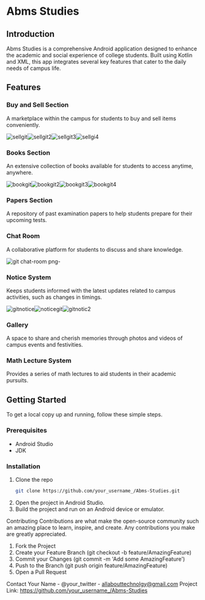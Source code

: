 # Abms Studies

## Introduction
Abms Studies is a comprehensive Android application designed to enhance the academic and social experience of college students. Built using Kotlin and XML, this app integrates several key features that cater to the daily needs of campus life.

## Features

### Buy and Sell Section
A marketplace within the campus for students to buy and sell items conveniently.

![sellgit](https://github.com/Aban3049/AbmsStudies/assets/157634467/0a21308d-6ed1-4669-a283-6cc3e5f3d72e)![sellgit2](https://github.com/Aban3049/AbmsStudies/assets/157634467/0d6a7bc4-5a4b-4332-9009-ba83959daa79)![sellgit3](https://github.com/Aban3049/AbmsStudies/assets/157634467/07aa0647-ebb9-4fcf-a1d9-a2c367fc48c7)![sellgi4](https://github.com/Aban3049/AbmsStudies/assets/157634467/e5432c91-d4a4-40ec-8329-b1e7cc4f3548)


### Books Section
An extensive collection of books available for students to access anytime, anywhere.

![bookgit](https://github.com/Aban3049/AbmsStudies/assets/157634467/92e4dde9-261b-46d4-84d3-62225435cbc3)![bookgit2](https://github.com/Aban3049/AbmsStudies/assets/157634467/f152444c-9a3f-4d80-8cc1-60b6787e6957)![bookgit3](https://github.com/Aban3049/AbmsStudies/assets/157634467/646989f2-63eb-4663-a73c-8581a240e283)![bookgit4](https://github.com/Aban3049/AbmsStudies/assets/157634467/d4306415-a1fb-4c55-aa4e-8c060bedbcab)


### Papers Section
A repository of past examination papers to help students prepare for their upcoming tests.

### Chat Room
A collaborative platform for students to discuss and share knowledge.

![git chat-room png-](https://github.com/Aban3049/AbmsStudies/assets/157634467/69ba8dc1-e332-422d-a899-1880b87abf2f)

### Notice System
Keeps students informed with the latest updates related to campus activities, such as changes in timings.

![gitnotice](https://github.com/Aban3049/AbmsStudies/assets/157634467/8a54c67e-b106-467b-beb3-452881ffdbf6)![noticegit](https://github.com/Aban3049/AbmsStudies/assets/157634467/054645bd-1246-4630-b9e8-18b3d9f98149)![gitnotic2](https://github.com/Aban3049/AbmsStudies/assets/157634467/f870c9b6-aded-4091-8373-f4ae4c1e8050)



### Gallery
A space to share and cherish memories through photos and videos of campus events and festivities.

### Math Lecture System
Provides a series of math lectures to aid students in their academic pursuits.

## Getting Started
To get a local copy up and running, follow these simple steps.

### Prerequisites
- Android Studio
- JDK

### Installation
1. Clone the repo
   ```sh
   git clone https://github.com/your_username_/Abms-Studies.git

2. Open the project in Android Studio.
3. Build the project and run on an Android device or emulator.

Contributing
Contributions are what make the open-source community such an amazing place to learn, inspire, and create. Any contributions you make are greatly appreciated.
1. Fork the Project
2. Create your Feature Branch (git checkout -b feature/AmazingFeature)
3. Commit your Changes (git commit -m 'Add some AmazingFeature')
4. Push to the Branch (git push origin feature/AmazingFeature)
5. Open a Pull Request

Contact
Your Name - @your_twitter - allabouttechnolgy@gmail.com
Project Link: https://github.com/your_username_/Abms-Studies
